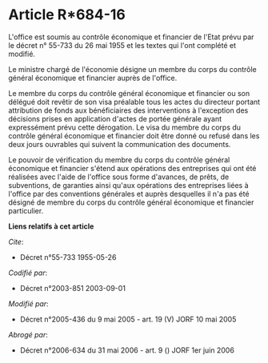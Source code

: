# Article R*684-16

L'office est soumis au contrôle économique et financier de l'Etat prévu par le décret n° 55-733 du 26 mai 1955 et les textes
qui l'ont complété et modifié.

Le ministre chargé de l'économie désigne un membre du corps du contrôle général économique et financier auprès de l'office.

Le membre du corps du contrôle général économique et financier ou son délégué doit revêtir de son visa préalable tous les
actes du directeur portant attribution de fonds aux bénéficiaires des interventions à l'exception des décisions prises en
application d'actes de portée générale ayant expressément prévu cette dérogation. Le visa du membre du corps du contrôle
général économique et financier doit être donné ou refusé dans les deux jours ouvrables qui suivent la communication des
documents.

Le pouvoir de vérification du membre du corps du contrôle général économique et financier s'étend aux opérations des
entreprises qui ont été réalisées avec l'aide de l'office sous forme d'avances, de prêts, de subventions, de garanties ainsi
qu'aux opérations des entreprises liées à l'office par des conventions générales et auprès desquelles il n'a pas été désigné
de membre du corps du contrôle général économique et financier particulier.

**Liens relatifs à cet article**

_Cite_:

  - Décret n°55-733 1955-05-26

_Codifié par_:

  - Décret n°2003-851 2003-09-01

_Modifié par_:

  - Décret n°2005-436 du 9 mai 2005 - art. 19 (V) JORF 10 mai 2005

_Abrogé par_:

  - Décret n°2006-634 du 31 mai 2006 - art. 9 () JORF 1er juin 2006
